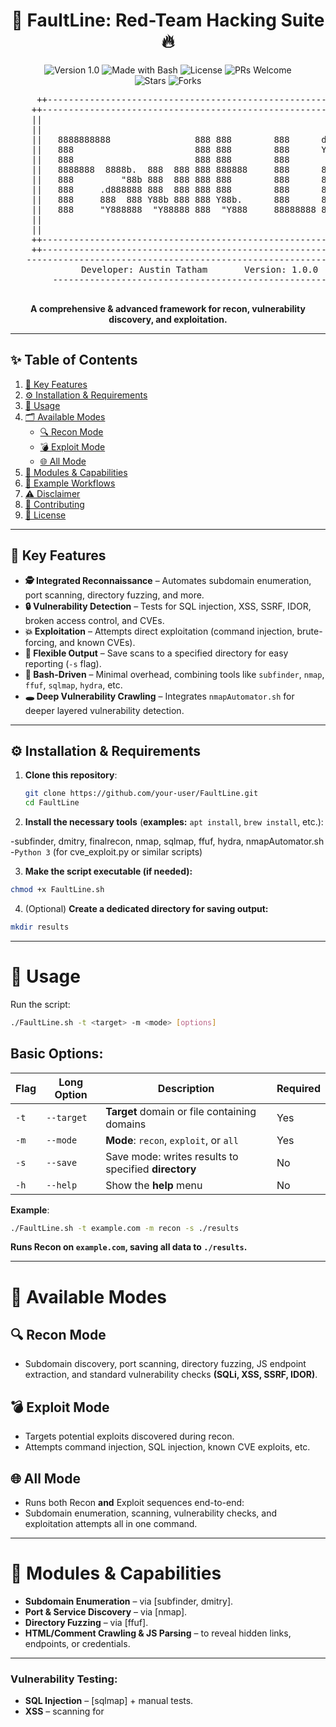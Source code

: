 <h1 align="center">🚀 FaultLine: Red-Team Hacking Suite 🔥</h1>

<p align="center">
  <img src="https://img.shields.io/badge/Version-1.0-blue.svg" alt="Version 1.0">
  <img src="https://img.shields.io/badge/Made%20with-Bash-success.svg" alt="Made with Bash">
  <img src="https://img.shields.io/badge/License-Choose%20a%20license-orange.svg" alt="License">
  <img src="https://img.shields.io/badge/PRs-Welcome-brightgreen.svg" alt="PRs Welcome">
  <br>
  <img src="https://img.shields.io/github/stars/your-username/FaultLine?style=social" alt="Stars">
  <img src="https://img.shields.io/github/forks/your-username/FaultLine?style=social" alt="Forks">
</p>

<div align="center">
  
  <pre>
     ++----------------------------------------------------------------------------------++
    ++----------------------------------------------------------------------------------++
    ||                                                                                  ||
    ||                                                                                  ||
    ||   8888888888                888 888        888      d8b                   888    ||
    ||   888                       888 888        888      Y8P                   888    ||
    ||   888                       888 888        888                            888    ||
    ||   8888888  8888b.  888  888 888 888888     888      888 88888b.   .d88b.  888    ||
    ||   888         "88b 888  888 888 888        888      888 888 "88b d8P  Y8b 888    ||
    ||   888     .d888888 888  888 888 888        888      888 888  888 88888888 Y8P    ||
    ||   888     888  888 Y88b 888 888 Y88b.      888      888 888  888 Y8b.      "     ||
    ||   888     "Y888888  "Y88888 888  "Y888     88888888 888 888  888  "Y8888  888    ||
    ||                                                                                  ||
    ||                                                                                  ||
    ++----------------------------------------------------------------------------------++
    ++----------------------------------------------------------------------------------++
   ------------------------------------------------------------
            Developer: Austin Tatham       Version: 1.0.0
        ------------------------------------------------------------
  </pre>
  
  <strong>A comprehensive & advanced framework for recon, vulnerability discovery, and exploitation.</strong>

</div>

---

## ✨ Table of Contents

1. [🔑 Key Features](#-key-features)
2. [⚙️ Installation & Requirements](#️-installation--requirements)
3. [🚀 Usage](#-usage)
4. [🗂 Available Modes](#-available-modes)
   - [🔍 Recon Mode](#recon-mode)
   - [💣 Exploit Mode](#exploit-mode)
   - [🌐 All Mode](#all-mode)
5. [🔧 Modules & Capabilities](#-modules--capabilities)
6. [🎯 Example Workflows](#-example-workflows)
7. [⚠️ Disclaimer](#️-disclaimer)
8. [🤝 Contributing](#-contributing)
9. [📜 License](#-license)

---

## 🔑 Key Features

- **🕵️ Integrated Reconnaissance** – Automates subdomain enumeration, port scanning, directory fuzzing, and more.
- **🔒 Vulnerability Detection** – Tests for SQL injection, XSS, SSRF, IDOR, broken access control, and CVEs.
- **💥 Exploitation** – Attempts direct exploitation (command injection, brute-forcing, and known CVEs).
- **📁 Flexible Output** – Save scans to a specified directory for easy reporting (`-s` flag).
- **🐚 Bash-Driven** – Minimal overhead, combining tools like `subfinder`, `nmap`, `ffuf`, `sqlmap`, `hydra`, etc.
- **🕳️ Deep Vulnerability Crawling** – Integrates `nmapAutomator.sh` for deeper layered vulnerability detection.

---

## ⚙️ Installation & Requirements

1. **Clone this repository**:
   ```bash
   git clone https://github.com/your-user/FaultLine.git
   cd FaultLine

2. **Install the necessary tools** (**examples:** `apt install`, `brew install`, etc.):

  -subfinder, dmitry, finalrecon, nmap, sqlmap, ffuf, hydra, nmapAutomator.sh  
  -`Python 3` (for cve_exploit.py or similar scripts)

3. **Make the script executable (if needed):**

  ```bash
  chmod +x FaultLine.sh
  ```
4. (Optional) **Create a dedicated directory for saving output:**

  ```bash
  mkdir results
  ```
-------
# 🚀 Usage
Run the script:

```bash
./FaultLine.sh -t <target> -m <mode> [options]
```
## **Basic Options:**  

| Flag | Long Option   | Description                                              | Required |
|------|--------------|---------------------------------------------------------|----------|
| `-t` | `--target`   | **Target** domain or file containing domains            | Yes      |
| `-m` | `--mode`     | **Mode**: `recon`, `exploit`, or `all`                  | Yes      |
| `-s` | `--save`     | Save mode: writes results to specified **directory**    | No       |
| `-h` | `--help`     | Show the **help** menu                                  | No       |

**Example**:  
```bash
./FaultLine.sh -t example.com -m recon -s ./results
```

<strong>Runs Recon on `example.com`, saving all data to `./results`.</strong>

---

# 📂 **Available Modes**  

## 🔍 Recon Mode
- Subdomain discovery, port scanning, directory fuzzing, JS endpoint extraction, and standard vulnerability checks **(SQLi, XSS, SSRF, IDOR)**.
## 💣 Exploit Mode
- Targets potential exploits discovered during recon.
- Attempts command injection, SQL injection, known CVE exploits, etc.
## 🌐 All Mode
- Runs both Recon **and** Exploit sequences end-to-end:
- Subdomain enumeration, scanning, vulnerability checks, and exploitation attempts all in one command.

---

# **🔧 Modules & Capabilities**
- **Subdomain Enumeration** – via [subfinder, dmitry].
- **Port & Service Discovery** – via [nmap].
- **Directory Fuzzing** – via [ffuf].
- **HTML/Comment Crawling & JS Parsing** – to reveal hidden links, endpoints, or credentials.
---
### **Vulnerability Testing:**
- **SQL Injection** – [sqlmap] + manual tests.
- **XSS** – scanning for **<script>** tags, reflection points.
- **SSRF** – parameter-based checks to internal endpoints.
- **IDOR / Broken Access Control** – checks for direct object references or missing ACLs.
- **Deep Vuln Scan** – using `nmapAutomator.sh -t Vulns.`
### **Exploitation:**
- **Command Injection** – tests with injected whoami, etc.
- **SSH Brute Force** – via [hydra].
- **Known CVE Exploits** – run `cve_exploit.py` or similar scripts.
- **Privilege Escalation Checks** – scanning for **admin endpoints**, **403 bypass**, etc.
### **Output Management:**
- `-s <dir>` – saves all logs and data to a chosen directory.
- **DEBUG=1 – set in script for verbose, debug-level logging.
---
# **🎯 Example Workflows**  

## - **Full Recon & Exploit:**

  ```bash
  ./FaultLine.sh -t target-example.com -m all -s output_results
  ```
  - **Performs subdomain enumeration, scanning, vuln detection, exploitation attempts – saves it all.
---  
  ## - **Recon Only:**
  
  ```bash
  ./FaultLine.sh -t target-example.com -m recon
  ```
  - **Gathers host intelligence, subdomains, open ports, and basic vulnerability insights.
---
  ## - **Focused Exploitation:**
  
  ```bash
  ./FaultLine.sh -t target-example.com -m exploit -s exploited_results
  ```
  - **Skips the broad recon steps and directly tries exploit modules, logging to exploited_results.
  ---
### ⚠️ Disclaimer
  This project is for research, and educational purposes only.  
  Always ensure you have explicit permission before testing or attacking any systems.
  No liability is assumed by the author for misuse or damage caused by this software.  
    This _tool_ is only meant to demonstrate what a would be hacker would maybe use.  
    Use according to the law.
---
### 🤝 Contributing  
Fork this repo.  
- **Create a new branch:** git checkout -b feature/awesome-improvement.  
- **Commit your changes:** git commit -m 'Add a cool feature'.  
- **Push to your branch:** git push origin feature/awesome-improvement.  
- **Submit a Pull Request.**
---
  - **I'm far from a _seasoned_ hacker or an _experienced_ programmer.**
  - **Any contribution of any form, even if only words are appreciated.**  
---
    ┌─────────────────────────────────────┐
    │ Check Robots.txt, Sitemap, Hidden  │
    │ Files & Exposed Panels              │
    └─────────────────────────────────────┘
                  ↓
    ┌──────────────────────────────────┐
    │ Manually Inspect API Endpoints  │
    │  - Test for Authentication Bypass│
    │  - Check Rate Limiting, CORS, IDOR│
    └──────────────────────────────────┘
                  ↓
    ┌──────────────────────────────────┐
    │ Analyze HTTP Responses & Headers │
    │  - Check for Misconfigurations  │
    │  - CSP Bypass, Debug Mode, Cookies │
    └──────────────────────────────────┘

---
📜 License
Pick an open-source license (e.g., MIT License, GPLv3, etc.) and place it here and in a LICENSE file.

mathematica
Copy
Edit
[Your License Text Here]
Happy hacking and stay authorized! Use responsibly to secure and strengthen systems, not harm them.

1. **Clone this repository**:
   ```bash
   git clone https://github.com/your-username/FaultLine.git
   cd FaultLine
